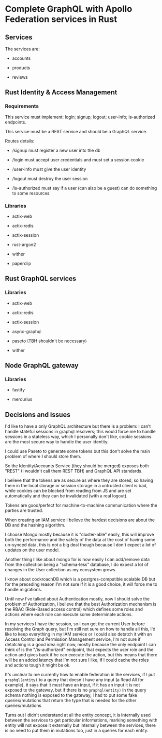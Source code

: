 # Complete GraphQL with Apollo Federation services in Rust

## Services

The services are:

* accounts

* products

* reviews

## Rust Identity & Access Management

### Requirements

This service must implement: login; signup; logout; user-info; is-authorized endpoints.

This service must be a REST service and should be a GraphQL service.

Routes details:

* /signup must register a new user into the db

* /login must accept user credentials and must set a session cookie

* /user-info must give the user identity

* /logout must destroy the user session

* /is-authorized must say if a user (can also be a guest) can do something to some resources

### Libraries

* actix-web

* actix-redis

* actix-session

* rust-argon2

* wither

* paperclip

## Rust GraphQL services

### Libraries

* actix-web

* actix-redis

* actix-session

* async-graphql

* paseto (TBH shouldn't be necessary)

* wither

## Node GraphQL gateway

### Libraries

* fastify

* mercurius 

## Decisions and issues

I'd like to have a only GraphQL architecture but there is a problem: I can't handle stateful sessions in graphql resolvers; this would force me to handle sessions in a stateless way, which I personally don't like, cookie sessions are the most secure way to handle the user identity.

I could use Paseto to generate some tokens but this don't solve the main problem of where I should store them.

So the Identity/Accounts Service (they should be merged) exposes both "REST" (I wouldn't call them REST TBH) and GraphQL API standards.

I believe that the tokens are as secure as where they are stored, so having them in the local storage or session storage in a untrusted client is bad, while cookies can be blocked from reading from JS and are set automatically and they can be invalidated (with a real logout).

Tokens are good/perfect for machine-to-machine communication where the parties are trusted.

When creating an IAM service I believe the hardest decisions are about the DB and the hashing algorithm.

I choose Mongo mostly because it is "cluster-able" easily, this will improve both the performance and the safety of the data at the cost of having some un-synced data, this is not a big deal though because I don't expect a lot of updates on the user model.

Another thing I like about mongo for is how easily I can add/remove data from the collection being a "schema-less" database, I do expect a lot of changes in the User collection as my ecosystem grows.

I know about cockroachDB which is a postgres-compatible scalable DB but for the preceding reason I'm not sure if it is a good choice, it will force me to handle migrations.

Until now I've talked about Authentication mostly, now I should solve the problem of Authorization, I believe that the best Authorization mechanism is the RBAC (Role-Based access control) which defines some roles and actions where each role can execute some determinate actions. 

In my services I have the session, so I can get the current User before resolving the Graph query, but I'm still not sure on how to handle all this, I'd like to keep everything in my IAM service or I could also detatch it with an Access Control and Permission Management service, I'm not sure if detatching is a good idea right now, mostly because the only endpoint I can think of is the "/is-authorized" endpoint, that expects the user role and the action and gives back if he can execute the action, but this means that there will be an added latency that I'm not sure I like, if I could cache the roles and actions tough it might be ok.

It's unclear to me currently how to enable federation in the services, if I put `graphql(entity)` to a query that doesn't have any input (a Read All for example), it says that it must have an input, if it has an input it is not exposed to the gateway, but if there is no `graphql(entity)` in the query schema nothing is exposed to the gateway, I had to put some fake queries/mutations that return the type that is needed for the other queries/mutations.

Turns out I didn't understand at all the entity concept, it is internally used between the services to get particular informations, marking something with entity will not expose it externally but internally between the services, there is no need to put them in mutations too, just in a queries for each entity.
